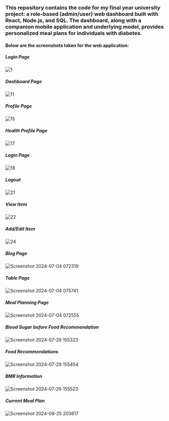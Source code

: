 <h3>This repository contains the code for my final year university project: a role-based (admin/user) web dashboard built with React, Node.js, and SQL. The dashboard, along with a companion mobile application and underlying model, provides personalized meal plans for individuals with diabetes. </h3>

<h4>Below are the screenshots taken for the web application: </h4>

<h5>Login Page</h5>

![1](https://github.com/user-attachments/assets/c0d9e353-e765-470d-9b76-35941826c509)

<h5>Dashboard Page</h5>

![11](https://github.com/user-attachments/assets/7decd577-4a8c-4fac-8cee-8674c6f131d4)

<h5>Profile Page</h5>

![15](https://github.com/user-attachments/assets/2b4a7f6a-5070-4e9e-a8fc-055460128006)

<h5>Health Profile Page</h5>

![17](https://github.com/user-attachments/assets/b6abe086-a606-40c6-926c-103035ebe91a)

<h5>Login Page</h5>

![18](https://github.com/user-attachments/assets/8e862f14-a0d6-45c0-a278-f64b53d889ff)

<h5>Logout</h5>

![21](https://github.com/user-attachments/assets/7d2e812e-407b-4c93-a10e-9975c63b24b1)

<h5>View Item</h5>

![22](https://github.com/user-attachments/assets/5278b013-f650-48a4-8010-83029c171f97)

<h5>Add/Edit Item</h5>

![24](https://github.com/user-attachments/assets/8394f3a2-b902-4a02-bd61-eaf4f750fddd)

<h5>Blog Page</h5>

![Screenshot 2024-07-04 072319](https://github.com/user-attachments/assets/09c612b4-295e-4122-ab22-5e919590866a)

<h5>Table Page</h5>

![Screenshot 2024-07-04 075741](https://github.com/user-attachments/assets/5a52bd2a-dd76-4d4a-b1cd-961d67301a82)

<h5>Meal Planning Page</h5>

![Screenshot 2024-07-04 072555](https://github.com/user-attachments/assets/c6348113-6a29-472c-8f3d-fc908d1108be)

<h5>Blood Sugar before Food Recommendation</h5>

![Screenshot 2024-07-29 155323](https://github.com/user-attachments/assets/5b0facaa-3af3-413f-a34b-428ad6ff41fb)

<h5>Food Recommendations</h5>

![Screenshot 2024-07-29 155454](https://github.com/user-attachments/assets/070cbac0-38aa-4fe9-a3f5-edc82b80acc3)

<h5>BMR Information</h5>

![Screenshot 2024-07-29 155523](https://github.com/user-attachments/assets/cc89d788-d837-4bcc-85b8-dc2edb81a38a)

<h5>Current Meal Plan</h5>

![Screenshot 2024-08-25 203617](https://github.com/user-attachments/assets/afaca043-4e26-49e2-a354-150db19e9ec1)
